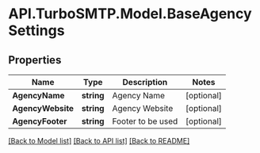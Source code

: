 # API.TurboSMTP.Model.BaseAgencySettings

## Properties

Name | Type | Description | Notes
------------ | ------------- | ------------- | -------------
**AgencyName** | **string** | Agency Name | [optional] 
**AgencyWebsite** | **string** | Agency Website | [optional] 
**AgencyFooter** | **string** | Footer to be used | [optional] 

[[Back to Model list]](../README.md#documentation-for-models) [[Back to API list]](../README.md#documentation-for-api-endpoints) [[Back to README]](../README.md)

